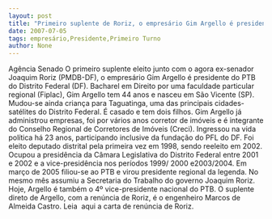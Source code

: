 ```yaml
---
layout: post
title: "Primeiro suplente de Roriz, o empresário Gim Argello é presidente do PTB-DF "
date: 2007-07-05
tags: empresário,Presidente,Primeiro Turno
author: None
---
```

Ag&ecirc;ncia Senado
O primeiro suplente eleito junto com o agora ex-senador Joaquim Roriz (PMDB-DF), o empres&aacute;rio Gim Argello &eacute; presidente do PTB do Distrito Federal (DF). Bacharel em Direito por uma faculdade particular regional (Fiplac), Gim Argello tem 44 anos e nasceu em S&atilde;o Vicente (SP). Mudou-se ainda crian&ccedil;a para Taguatinga, uma das principais cidades-sat&eacute;lites do Distrito Federal. &Eacute; casado e tem dois filhos.
Gim Argello j&aacute; administrou empresas, foi por v&aacute;rios anos corretor de im&oacute;veis e &eacute; integrante do Conselho Regional de Corretores de Im&oacute;veis (Creci). Ingressou na vida pol&iacute;tica h&aacute; 23 anos, participando inclusive da funda&ccedil;&atilde;o do PFL do DF. Foi eleito deputado distrital pela primeira vez em 1998, sendo reeleito em 2002. Ocupou a presid&ecirc;ncia da C&acirc;mara Legislativa do Distrito Federal entre 2001 e 2002 e a vice-presid&ecirc;ncia nos per&iacute;odos 1999/ 2000 e2003/2004.
Em mar&ccedil;o de 2005 filiou-se ao PTB e virou presidente regional da legenda. No mesmo m&ecirc;s assumiu a Secretaria do Trabalho do governo Joaquim Roriz. Hoje, Argello &eacute; tamb&eacute;m o 4&ordm; vice-presidente nacional do PTB.
O suplente direto de Argello, com a ren&uacute;ncia de Roriz, &eacute; o engenheiro Marcos de Almeida Castro.
Leia&nbsp; aqui a carta de ren&uacute;ncia de Roriz. 